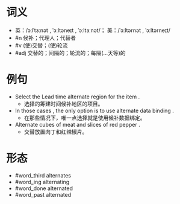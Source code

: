# 词义
- 英：/ɔːlˈtɜːnət , ˈɔːltəneɪt , ˈɔːltɜːnət/； 美：/ˈɔːltərnət , ˈɔːltərneɪt/
- #n 候补；代理人；代替者
- #v (使)交替；(使)轮流
- #adj 交替的；间隔的；轮流的；每隔(…天等)的
# 例句
- Select the Lead time alternate region for the item .
	- 选择的筹建时间候补地区的项目。
- In those cases , the only option is to use alternate data binding .
	- 在那些情况下，唯一点选择就是使用候补数据绑定。
- Alternate cubes of meat and slices of red pepper .
	- 交替放置肉丁和红辣椒片。
# 形态
- #word_third alternates
- #word_ing alternating
- #word_done alternated
- #word_past alternated
